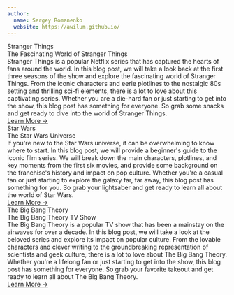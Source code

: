 ```yaml
---
author:
  name: Sergey Romanenko
  website: https://awilum.github.io/
---
```

<div class="flex flex:row flex:col@<=md w:full">
    <div class="w:4/12@lg w-full p:16">
        <div class="text-align:center bg:gray-97 h:full relative px:20 py:10">
            <div class="opacity:.5 mt:20">Stranger Things</div>
            <div class="font-weight:bold font-size:34 py:20">The Fascinating World of Stranger Things</div>
            <div class="opacity:.7">Stranger Things is a popular Netflix series that has captured the hearts of fans around the world. In this blog post, we will take a look back at the first three seasons of the show and explore the fascinating world of Stranger Things. From the iconic characters and eerie plotlines to the nostalgic 80s setting and thrilling sci-fi elements, there is a lot to love about this captivating series. Whether you are a die-hard fan or just starting to get into the show, this blog post has something for everyone. So grab some snacks and get ready to dive into the world of Stranger Things.</div>
            <div class="mt:20">
                <a href="#" class="color:blue text-decoration:none">Learn More &#8594</a>
            </div>
        </div>
    </div>
    <div class="w:4/12@lg w-full p:16">
        <div class="text-align:center bg:gray-97 h:full relative px:20 py:10">
            <div class="opacity:.5 mt:20">Star Wars</div>
            <div class="font-weight:bold font-size:34 py:20">The Star Wars Universe</div>
            <div class="opacity:.7">If you're new to the Star Wars universe, it can be overwhelming to know where to start. In this blog post, we will provide a beginner's guide to the iconic film series. We will break down the main characters, plotlines, and key moments from the first six movies, and provide some background on the franchise's history and impact on pop culture. Whether you're a casual fan or just starting to explore the galaxy far, far away, this blog post has something for you. So grab your lightsaber and get ready to learn all about the world of Star Wars.</div>
            <div class="mt:20">
                <a href="#" class="color:blue text-decoration:none">Learn More &#8594</a>
            </div>
        </div>
    </div>
    <div class="w:4/12@lg w-full p:16">
        <div class="text-align:center bg:gray-97 h:full relative px:20 py:10">
            <div class="opacity:.5 mt:20">The Big Bang Theory</div>
            <div class="font-weight:bold font-size:34 py:20">The Big Bang Theory TV Show</div>
            <div class="opacity:.7">The Big Bang Theory is a popular TV show that has been a mainstay on the airwaves for over a decade. In this blog post, we will take a look at the beloved series and explore its impact on popular culture. From the lovable characters and clever writing to the groundbreaking representation of scientists and geek culture, there is a lot to love about The Big Bang Theory. Whether you're a lifelong fan or just starting to get into the show, this blog post has something for everyone. So grab your favorite takeout and get ready to learn all about The Big Bang Theory.</div>
            <div class="mt:20">
                <a href="#" class="color:blue text-decoration:none">Learn More &#8594</a>
            </div>
        </div>
    </div>
</div>